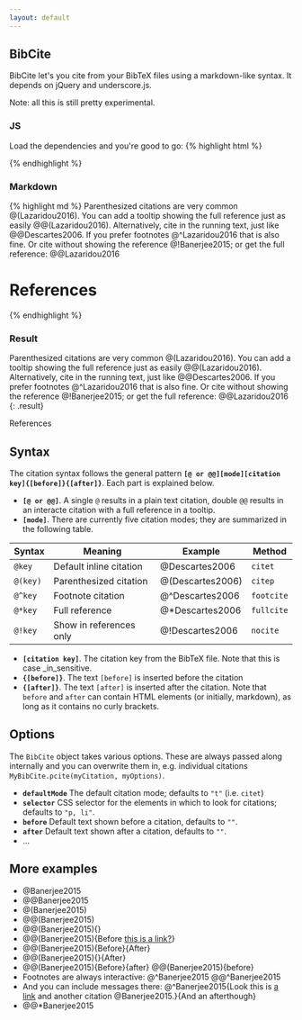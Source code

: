 ```yaml
---
layout: default
---
```

## BibCite

BibCite let's you cite from your BibTeX files using a markdown-like syntax. It depends on jQuery and underscore.js.

Note: all this is still pretty experimental.

### JS
Load the dependencies and you're good to go:
{% highlight html %}
<script src="jquery.min.js"></script>
<script src="underscore-min.js"></script>
<script src="bibcite.min.js"></script>
<script>
    B = new BibCite('path/to/my/bib/file.bib', { /* options */ })
    B.replace();
    B.references('.bibliography')
</script>
{% endhighlight %}

### Markdown
{% highlight md %}
Parenthesized citations are very common @(Lazaridou2016).
You can add a tooltip showing the full reference just
as easily @@(Lazaridou2016). Alternatively, cite in the
running text, just like @@Descartes2006. If you prefer
footnotes @^Lazaridou2016 that is also fine. Or cite
without showing the reference @!Banerjee2015; or get the
full reference: @@Lazaridou2016

# References
<div class="bibliography"></div>
{% endhighlight %}

### Result

Parenthesized citations are very common @(Lazaridou2016).
You can add a tooltip showing the full reference just
as easily @@(Lazaridou2016). Alternatively, cite in the
running text, just like @@Descartes2006. If you prefer
footnotes @^Lazaridou2016 that is also fine. Or cite
without showing the reference @!Banerjee2015; or get the
full reference: @@Lazaridou2016
{: .result}

<p class="ref-title">References</p>
<div class="bibliography"></div>

## Syntax
The citation syntax follows the general pattern **`[@ or @@][mode][citation key]{[before]}{[after]}`**. Each part is explained below.

* **`[@ or @@]`**. A single `@` results in a plain text citation, double `@@` results in an interacte citation with a full reference in a tooltip.
* **`[mode]`**. There are currently five citation modes; they are summarized in the following table.

| Syntax   | Meaning                 | Example          | Method     |
|----------|-------------------------|------------------|------------|
| `@key`   | Default inline citation | @Descartes2006   | `citet`    |
| `@(key)` | Parenthesized citation  | @(Descartes2006) | `citep`    |
| `@^key`  | Footnote citation       | @^Descartes2006  | `footcite` |
| `@*key`  | Full reference          | @*Descartes2006  | `fullcite` |
| `@!key`  | Show in references only | @!Descartes2006  | `nocite`   |

* **`[citation key]`**. The citation key from the BibTeX file. Note that this is case _in_sensitive.
* **`{[before]}`**. The text `[before]` is inserted before the citation
* **`{[after]}`**. The text `[after]` is inserted after the citation. Note that `before` and `after` can contain HTML elements (or initially, markdown), as long as it contains no curly brackets.

## Options
The `BibCite` object takes various options. These are always passed along internally and you can overwrite them in, e.g. individual citations `MyBibCite.pcite(myCitation, myOptions)`. 

- **`defaultMode`** The default citation mode; defaults to `"t"` (i.e. `citet`)
- **`selector`** CSS selector for the elements in which to look for citations; defaults to `"p, li"`. 
- **`before`** Default text shown before a citation, defaults to `""`.
- **`after`** Default text shown after a citation, defaults to `""`.
- ... 

## More examples
- @Banerjee2015
- @@Banerjee2015
- @(Banerjee2015)
- @@(Banerjee2015)
- @@(Banerjee2015){}
- @@(Banerjee2015){Before [this is a link?](example.com)}
- @@(Banerjee2015){Before}{After}
- @@(Banerjee2015){}{After}
- @@(Banerjee2015){Before}{after} @@(Banerjee2015){before}
- Footnotes are always interactive: @^Banerjee2015 @@^Banerjee2015
- And you can include messages there: @^Banerjee2015{Look this is [a link](http://example.com) and another citation @Banerjee2015.}{And an afterthough}
- @@*Banerjee2015
